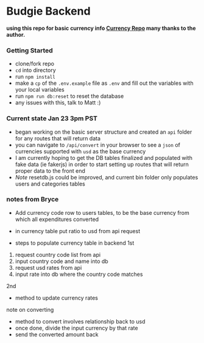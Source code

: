 # Budgie Backend

**using this repo for basic currency info [Currency Repo](https://github.com/fawazahmed0/currency-api) many thanks to the author.**

### Getting Started

- clone/fork repo
- `cd` into directory
- run `npm install`
- make a `cp` of the `.env.example` file as `.env` and fill out the variables with your local variables
- run `npm run db:reset` to reset the database
- any issues with this, talk to Matt :)

### Current state Jan 23 3pm PST

- began working on the basic server structure and created an `api` folder for any routes that will return data
- you can navigate to `/api/convert` in your browser to see a `json` of currencies supported with `usd` as the base currency
- I am currently hoping to get the DB tables finalized and populated with fake data (ie fakerjs) in order to start setting up routes that will return proper data to the front end
- _Note_ resetdb.js could be improved, and current bin folder only populates users and categories tables

### notes from Bryce

- Add currency code row to users tables, to be the base currency from which all expenditures converted
- in currency table put ratio to usd from api request

- steps to populate currency table in backend
  1st

1. request country code list from api
2. input country code and name into db
3. request usd rates from api
4. input rate into db where the country code matches

2nd

- method to update currency rates

note on converting

- method to convert involves relationship back to usd
- once done, divide the input currency by that rate
- send the converted amount back
